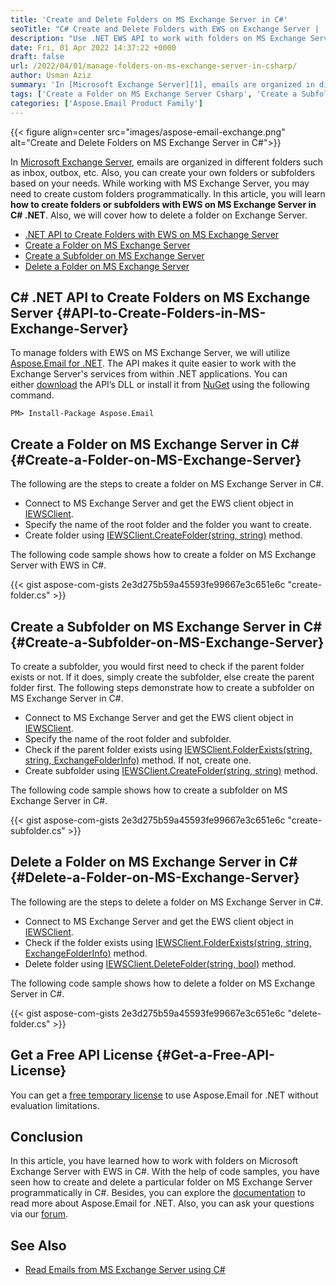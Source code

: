 ```yaml
---
title: 'Create and Delete Folders on MS Exchange Server in C#'
seoTitle: "C# Create and Delete Folders with EWS on Exchange Server | .NET API"
description: "Use .NET EWS API to work with folders on MS Exchange Server in C#. Create and delete the folders using the EWS client on MS Exchange Server."
date: Fri, 01 Apr 2022 14:37:22 +0000
draft: false
url: /2022/04/01/manage-folders-on-ms-exchange-server-in-csharp/
author: Usman Aziz
summary: 'In [Microsoft Exchange Server][1], emails are organized in different folders such as inbox, outbox, etc. Also, you can create your own folders or subfolders based on your needs. While working with MS Exchange Server, you may need to create custom folders programmatically. In this article, you will learn **how to create folders or subfolders with EWS on MS Exchange Server in C# .NET**. Also, we will cover how to delete a folder on Exchange Server.'
tags: ['Create a Folder on MS Exchange Server Csharp', 'Create a Subfolder on MS Exchange Server Csharp', 'Delete a Folder on MS Exchange Server CSharp', 'DotNet EWS Exchange Server API']
categories: ['Aspose.Email Product Family']
---
```




{{< figure align=center src="images/aspose-email-exchange.png" alt="Create and Delete Folders on MS Exchange Server in C#">}}


In [Microsoft Exchange Server][2], emails are organized in different folders such as inbox, outbox, etc. Also, you can create your own folders or subfolders based on your needs. While working with MS Exchange Server, you may need to create custom folders programmatically. In this article, you will learn **how to create folders or subfolders with EWS on MS Exchange Server in C# .NET**. Also, we will cover how to delete a folder on Exchange Server.

*   [.NET API to Create Folders with EWS on MS Exchange Server][3]
*   [Create a Folder on MS Exchange Server][4]
*   [Create a Subfolder on MS Exchange Server][5]
*   [Delete a Folder on MS Exchange Server][6]

## C# .NET API to Create Folders on MS Exchange Server {#API-to-Create-Folders-in-MS-Exchange-Server}

To manage folders with EWS on MS Exchange Server, we will utilize [Aspose.Email for .NET][7]. The API makes it quite easier to work with the Exchange Server's services from within .NET applications. You can either [download][8] the API’s DLL or install it from [NuGet][9] using the following command.

```
PM> Install-Package Aspose.Email
```

## Create a Folder on MS Exchange Server in C# {#Create-a-Folder-on-MS-Exchange-Server}

The following are the steps to create a folder on MS Exchange Server in C#.

*   Connect to MS Exchange Server and get the EWS client object in [IEWSClient][10].
*   Specify the name of the root folder and the folder you want to create.
*   Create folder using [IEWSClient.CreateFolder(string, string)][11] method.

The following code sample shows how to create a folder on MS Exchange Server with EWS in C#.

{{< gist aspose-com-gists 2e3d275b59a45593fe99667e3c651e6c "create-folder.cs" >}}

## Create a Subfolder on MS Exchange Server in C# {#Create-a-Subfolder-on-MS-Exchange-Server}

To create a subfolder, you would first need to check if the parent folder exists or not. If it does, simply create the subfolder, else create the parent folder first. The following steps demonstrate how to create a subfolder on MS Exchange Server in C#.

*   Connect to MS Exchange Server and get the EWS client object in [IEWSClient][12].
*   Specify the name of the root folder and subfolder.
*   Check if the parent folder exists using [IEWSClient.FolderExists(string, string, ExchangeFolderInfo)][13] method. If not, create one.
*   Create subfolder using [IEWSClient.CreateFolder(string, string)][14] method.

The following code sample shows how to create a subfolder on MS Exchange Server in C#.

{{< gist aspose-com-gists 2e3d275b59a45593fe99667e3c651e6c "create-subfolder.cs" >}}

## Delete a Folder on MS Exchange Server in C# {#Delete-a-Folder-on-MS-Exchange-Server}

The following are the steps to delete a folder on MS Exchange Server in C#.

*   Connect to MS Exchange Server and get the EWS client object in [IEWSClient][15].
*   Check if the folder exists using [IEWSClient.FolderExists(string, string, ExchangeFolderInfo)][16] method.
*   Delete folder using [IEWSClient.DeleteFolder(string, bool)][17] method.

The following code sample shows how to delete a folder on MS Exchange Server in C#.

{{< gist aspose-com-gists 2e3d275b59a45593fe99667e3c651e6c "delete-folder.cs" >}}

## Get a Free API License {#Get-a-Free-API-License}

You can get a [free temporary license][18] to use Aspose.Email for .NET without evaluation limitations.

## Conclusion

In this article, you have learned how to work with folders on Microsoft Exchange Server with EWS in C#. With the help of code samples, you have seen how to create and delete a particular folder on MS Exchange Server programmatically in C#. Besides, you can explore the [documentation][19] to read more about Aspose.Email for .NET. Also, you can ask your questions via our [forum][20].

## See Also

*   [Read Emails from MS Exchange Server using C#][21]




[1]: https://en.wikipedia.org/wiki/Microsoft_Exchange_Server
[2]: https://en.wikipedia.org/wiki/Microsoft_Exchange_Server
[3]: #API-to-Create-Folders-in-MS-Exchange-Server
[4]: #Create-a-Folder-on-MS-Exchange-Server
[5]: #Create-a-Subfolder-on-MS-Exchange-Server
[6]: #Delete-a-Folder-on-MS-Exchange-Server
[7]: https://products.aspose.com/email/net/
[8]: https://downloads.aspose.com/email/net
[9]: https://www.nuget.org/packages/Aspose.Email/
[10]: https://apireference.aspose.com/email/net/aspose.email.clients.exchange.webservice/iewsclient
[11]: https://apireference.aspose.com/email/net/aspose.email.clients.exchange.webservice.iewsclient/createfolder/methods/2
[12]: https://apireference.aspose.com/email/net/aspose.email.clients.exchange.webservice/iewsclient
[13]: https://apireference.aspose.com/email/net/aspose.email.clients.exchange.webservice.iewsclient/folderexists/methods/1
[14]: https://apireference.aspose.com/email/net/aspose.email.clients.exchange.webservice.iewsclient/createfolder/methods/2
[15]: https://apireference.aspose.com/email/net/aspose.email.clients.exchange.webservice/iewsclient
[16]: https://apireference.aspose.com/email/net/aspose.email.clients.exchange.webservice.iewsclient/folderexists/methods/1
[17]: https://apireference.aspose.com/email/net/aspose.email.clients.exchange.webservice.iewsclient/deletefolder/methods/1
[18]: https://purchase.aspose.com/temporary-license
[19]: https://docs.aspose.com/email/net/
[20]: https://forum.aspose.com/
[21]: https://blog.aspose.com/2020/11/20/read-emails-from-exchange-server-using-csharp/




